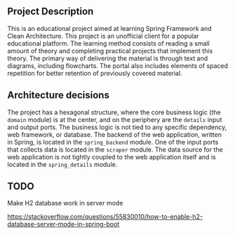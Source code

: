 ## Project Description

This is an educational project aimed at learning Spring Framework and Clean Architecture.
This project is an unofficial client for a popular educational platform.
The learning method consists of reading a small amount of theory 
 and completing practical projects that implement this theory.
The primary way of delivering the material is through text and diagrams, including flowcharts.
The portal also includes elements of spaced repetition for better retention 
 of previously covered material.

## Architecture decisions

The project has a hexagonal structure, where the core business logic (the `domain` module)
 is at the center, and on the periphery are the `details` input and output ports.
The business logic is not tied to any specific dependency, web framework, or database.
The backend of the web application, written in Spring, is located in the `spring_backend` module.
One of the input ports that collects data is located in the `scraper` module.
The data source for the web application is not tightly coupled to the web application itself
 and is located in the `spring_details` module.

## TODO

Make H2 database work in server mode

https://stackoverflow.com/questions/55830010/how-to-enable-h2-database-server-mode-in-spring-boot
